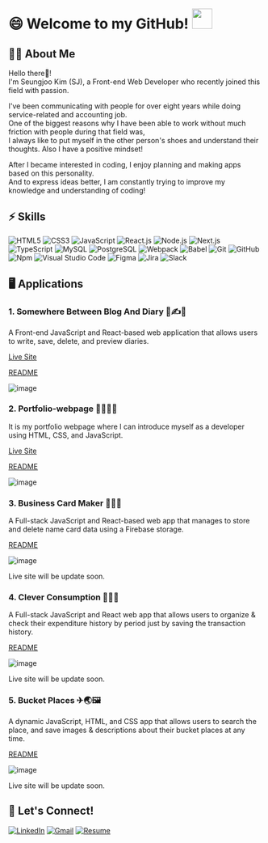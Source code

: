 # 😄 Welcome to my GitHub! <img src="https://raw.githubusercontent.com/MartinHeinz/MartinHeinz/master/wave.gif" width="40px">


## 🙋‍♂️ About Me
Hello there👋! <br />
I'm Seungjoo Kim (SJ), a Front-end Web Developer who recently joined this field with passion. <br /> 

I've been communicating with people for over eight years while doing service-related and accounting job. <br />
One of the biggest reasons why I have been able to work without much friction with people during that field was, <br />
I always like to put myself in the other person's shoes and understand their thoughts. Also I have a positive mindset! <br />

After I became interested in coding, I enjoy planning and making apps based on this personality. <br />
And to express ideas better, I am constantly trying to improve my knowledge and understanding of coding!

<!-- [![My GitHub Stats](https://github-readme-stats.vercel.app/api/?username=SeungjooKimSJ&count_private=true&theme=outrun&show_icons=true&hide=contribs,stars)]() -->

<!-- [![My GitHub Language Stats](https://github-readme-stats.vercel.app/api/top-langs/?username=SeungjooKimSJ&langs_count=5&theme=outrun)]() -->


## ⚡ Skills
<img alt="HTML5" src="https://img.shields.io/badge/html5-%23E34F26.svg?style=for-the-badge&logo=html5&logoColor=white"/> <img alt="CSS3" src="https://img.shields.io/badge/css3-%231572B6.svg?style=for-the-badge&logo=css3&logoColor=white"/> <img alt="JavaScript" src="https://img.shields.io/badge/javascript-%23323330.svg?style=for-the-badge&logo=javascript&logoColor=%23F7DF1E"/> <img alt="React.js" src="https://img.shields.io/badge/React.js-%2320232a.svg?style=for-the-badge&logo=react&logoColor=%2361DAFB"/> <img alt="Node.js" src="https://img.shields.io/badge/Node.js-%2343853D.svg?style=for-the-badge&logo=node.js&logoColor=white"/> <img alt="Next.js" src="https://img.shields.io/badge/next.js-%23404d59.svg?style=for-the-badge&logo=next.js&logoColor=%2361DAFB"/> <img alt="TypeScript" src="https://img.shields.io/badge/typescript-%2320232a.svg?style=for-the-badge&logo=typescript&logoColor=%2361DAFB"/> <img alt="MySQL" src="https://img.shields.io/badge/mysql-%2300f.svg?style=for-the-badge&logo=mysql&logoColor=white"/> <img alt="PostgreSQL" src ="https://img.shields.io/badge/Postgresql-%23316192.svg?style=for-the-badge&logo=postgresql&logoColor=white"/> <img alt="Webpack" src="https://img.shields.io/badge/webpack-%238DD6F9.svg?style=for-the-badge&logo=webpack&logoColor=black" /> <img alt="Babel" src="https://img.shields.io/badge/Babel-F9DC3e?style=for-the-badge&logo=babel&logoColor=black" /> <img alt="Git" src="https://img.shields.io/badge/git-%23F05033.svg?style=for-the-badge&logo=git&logoColor=white"/> <img alt="GitHub" src="https://img.shields.io/badge/github-%23121011.svg?style=for-the-badge&logo=github&logoColor=white"/> <img alt="Npm" src="https://img.shields.io/badge/npm-%23CB3837.svg?style=for-the-badge&logo=npm&logoColor=red" /> <img alt="Visual Studio Code" src="https://img.shields.io/badge/Visual Studio Code-0078d7.svg?style=for-the-badge&logo=visual-studio-code&logoColor=white"/> <img alt="Figma" src="https://img.shields.io/badge/figma-%23F24E1E.svg?style=for-the-badge&logo=figma&logoColor=white"/> <img alt="Jira" src="https://img.shields.io/badge/jira-%238DD6F9.svg?style=for-the-badge&logo=jira&logoColor=black" /> <img alt="Slack" src="https://img.shields.io/badge/Slack-4A154B?style=for-the-badge&logo=slack&logoColor=white" />

## 🖥 Applications
### **1. Somewhere Between Blog And Diary 📖✍📆** <br />
A Front-end JavaScript and React-based web application that allows users to write, save, delete, and preview diaries.

[Live Site](https://somewhere-btw-blog-and-diary.netlify.app/)

[README](https://github.com/SeungjooKimSJ/somewhere-btw-blog-and-diary/blob/master/README.md)

![image](https://user-images.githubusercontent.com/68725614/157575038-ae566eb8-c225-41eb-bf66-048e9872e79c.png)

### **2. Portfolio-webpage 👨‍💼👀🏡** <br />
It is my portfolio webpage where I can introduce myself as a developer using HTML, CSS, and JavaScript.

[Live Site](https://seungjookimsj.netlify.app/)

[README](https://github.com/SeungjooKimSJ/portfolio-webpage/blob/master/README.md)

![image](https://user-images.githubusercontent.com/68725614/134993753-fbf4454a-bf39-494a-bbdd-dce0d0ec06a9.png)

### **3. Business Card Maker 💼🤝📰** <br />
A Full-stack JavaScript and React-based web app that manages to store and delete name card data using a Firebase storage.

[README](https://github.com/SeungjooKimSJ/business-card-maker/blob/master/README.md)

![image](https://user-images.githubusercontent.com/68725614/134992496-95e3fb2b-1625-4cea-97f3-fbb83490fa18.png)

Live site will be update soon.

### **4. Clever Consumption 💸📖📆** <br />
A Full-stack JavaScript and React web app that allows users to organize & check their expenditure history by period just by saving the transaction history.

[README](https://github.com/SeungjooKimSJ/final-project/blob/master/README.md)

![image](https://user-images.githubusercontent.com/68725614/121446597-b1a2d900-c948-11eb-8e87-ea9d63b72bf4.png)

Live site will be update soon.

### **5. Bucket Places ✈🌏🖼** <br />
A dynamic JavaScript, HTML, and CSS app that allows users to search the place, and save images & descriptions about their bucket places at any time.

[README](https://github.com/SeungjooKimSJ/ajax-project/blob/master/README.md)

![image](https://user-images.githubusercontent.com/68725614/121446834-4b6a8600-c949-11eb-8f43-d029fd6bc14f.png)

Live site will be update soon.

## 🤝 Let's Connect!
[<img alt="LinkedIn" src="https://img.shields.io/badge/linkedin-%230077B5.svg?style=for-the-badge&logo=linkedin&logoColor=white"/>](https://www.linkedin.com/in/seungjoo-kim-sj/) 
[<img alt="Gmail" src="https://img.shields.io/badge/Email-D14836?style=for-the-badge&logo=gmail&logoColor=white" />](https://mail.google.com/mail/u/0/#inbox)
[<img alt="Resume" src="https://img.shields.io/badge/resume-00203F.svg?style=for-the-badge&logo=redux&logoColor=white" />](https://drive.google.com/file/d/1IC1eeZ6ybFowsWH3trG2-VHDG4Rzixsn/view?usp=sharing)


<!--
**SeungjooKimSJ/SeungjooKimSJ** is a ✨ _special_ ✨ repository because its `README.md` (this file) appears on your GitHub profile.

Here are some ideas to get you started:

- 🔭 I’m currently working on ...
- 🌱 I’m currently learning ...
- 👯 I’m looking to collaborate on ...
- 🤔 I’m looking for help with ...
- 💬 Ask me about ...
- 📫 How to reach me: ...
- 😄 Pronouns: ...
- ⚡ Fun fact: ...
-->
